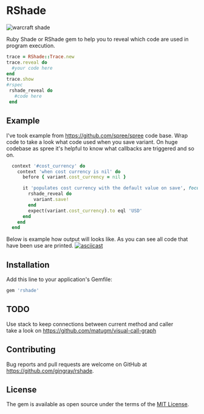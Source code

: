 # RShade  
 
![warcraft shade](https://github.com/gingray/rshade/raw/master/shade.jpg)

Ruby Shade or RShade gem to help you to reveal which code are used in program execution.
  
```ruby
trace = RShade::Trace.new  
trace.reveal do  
  #your code here
end
trace.show
#rspec
 rshade_reveal do
   #code here
 end 

```
## Example
I've took example from https://github.com/spree/spree code base. Wrap code to take a look what code used when you save variant.
On huge codebase as spree it's helpful to know what callbacks are triggered and so on.
```ruby
  context '#cost_currency' do
    context 'when cost currency is nil' do
      before { variant.cost_currency = nil }

      it 'populates cost currency with the default value on save', focus: true do
        rshade_reveal do
          variant.save!
        end
        expect(variant.cost_currency).to eql 'USD'
      end
    end
  end
```
Below is example how output will looks like.
As you can see all code that have been use are printed.
[![asciicast](https://asciinema.org/a/MR5KL7TmHmYRUhwBUWQjBI373.svg)](https://asciinema.org/a/MR5KL7TmHmYRUhwBUWQjBI373)

## Installation  
  
Add this line to your application's Gemfile:  
  
```ruby  
gem 'rshade'  
```  
  
## TODO  
Use stack to keep connections between current method and caller  
take a look on https://github.com/matugm/visual-call-graph  
  
## Contributing  
  
Bug reports and pull requests are welcome on GitHub at https://github.com/gingray/rshade.  
  
## License  
  
The gem is available as open source under the terms of the [MIT License](https://opensource.org/licenses/MIT).
